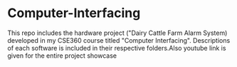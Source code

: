 # Computer-Interfacing
This repo includes the hardware project ("Dairy Cattle Farm Alarm System) developed in my CSE360 course titled "Computer Interfacing". Descriptions of each software is included in their respective folders.Also youtube link is given for the entire project showcase
